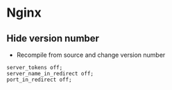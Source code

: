 # Nginx
## Hide version number
- Recompile from source and change version number
```nginx
server_tokens off;
server_name_in_redirect off;
port_in_redirect off;
```